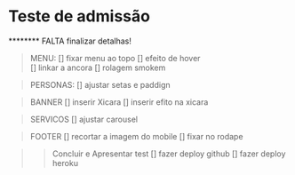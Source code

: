 # Teste de admissão

********   FALTA finalizar detalhas!
> MENU: 
   [] fixar menu ao topo
   [] efeito de hover  
   [] linkar a ancora
   [] rolagem smokem

> PERSONAS: 
   [] ajustar setas e paddign
   
> BANNER
   [] inserir Xicara
   [] inserir efito na xicara 

> SERVICOS
   [] ajustar carousel

> FOOTER 
   [] recortar a imagem do mobile
   [] fixar no rodape

>> Concluir e Apresentar test
   [] fazer deploy github
   [] fazer deploy heroku
